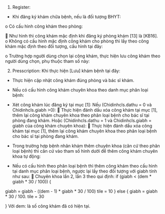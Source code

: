 1.	Register:
-	Khi đăng ký khám chữa bệnh, nếu là đối tượng BHYT:
  
o	Có cấu hình công khám theo phòng:
 
 
	Như hình thì công khám mặc định khi đăng ký phòng khám [13] là [KB16].
o	Không có cấu hình mặc định công khám cho phòng thì  lấy theo công khám mặc định theo đối tượng, cấu hình tại đây:
 
o	 Trường hợp người dùng chọn lại công khám, thực hiện lưu công khám theo người dùng chọn, phụ thuộc tham số này:
 
2.	Presscription:
Khi thực hiện [Lưu] khám bệnh tại đây:
 
+ Thực hiện cập nhật công khám đúng phòng và bác sĩ khám.
+ Nếu có cấu hình công khám chuyên khoa theo danh mục phân loại bệnh:
 
 
+ Xét công khám lúc đăng ký tại mục [1]:
	Nếu (Chidinhcls.dathu = 0 và Chidinhcls.giabh >0):
	Thực hiện đánh dấu xóa công khám tại mục [1], thêm lại công khám chuyên khoa theo phân loại bệnh cho bác sĩ tại phòng đang khám.
Hoặc (Chidinhcls.dathu = 1 và Chidinhcls.giabh = giabh của công khám chuyên khoa):
	Thực hiện đánh dấu xóa công khám tại mục [1], thêm lại công khám chuyên khoa theo phân loại bệnh cho bác sĩ tại phòng đang khám.
+ Trong trường hợp bệnh nhân khám thêm chuyên khoa (căn cứ theo phân loại bệnh) thì căn cứ vào tham số hình dưới để thêm công khám chuyên khoa tự động:
 
+ Nếu có cấu hình theo phân loại bệnh thì thêm công khám theo cấu hình tại danh mục phân loại bệnh, ngược lại lấy theo đối tượng với giabh tính như sau:
	Chuyên khoa lần 2, lần 3 theo qui định:
if (giabh < (dem * giabh * 30 / 100))
              {

giabh = giabh - ((dem - 1) * giabh * 30 / 100)
       tile  = 10
}
else
{
       giabh = giabh * 30 / 100.
       tile  = 30
                      
}
Với dem: là số công khám đã có hiện tại.


